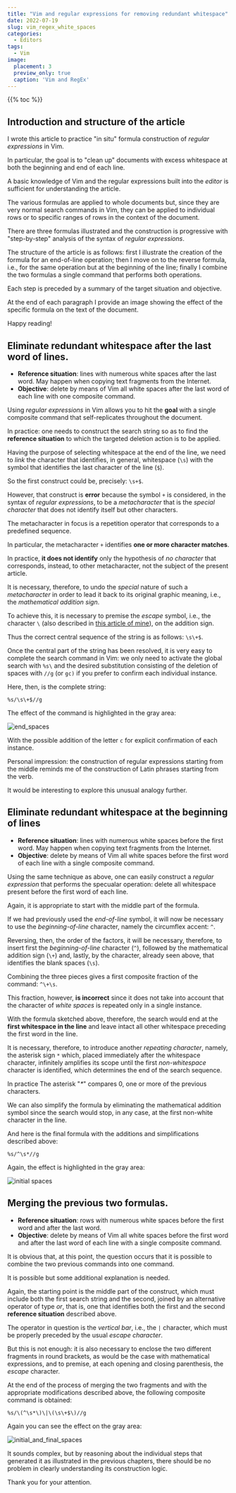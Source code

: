 ```yaml
---
title: "Vim and regular expressions for removing redundant whitespace"
date: 2022-07-19
slug: vim_regex_white_spaces
categories:
  - Editors
tags:
  - Vim
image:
  placement: 3
  preview_only: true 
  caption: 'Vim and RegEx'
---
```


{{% toc %}}

## Introduction and structure of the article

I wrote this article to practice "in situ" formula construction of *regular expressions* in Vim.

In particular, the goal is to "clean up" documents with excess whitespace at both the beginning and end of each line.

A basic knowledge of Vim and the regular expressions built into the _editor_ is sufficient for understanding the article.

The various formulas are applied to whole documents but, since they are very normal search commands in Vim, they can be applied to individual rows or to specific ranges of rows in the context of the document.

There are three formulas illustrated and the construction is progressive with "step-by-step" analysis of the syntax of _regular expressions_.

The structure of the article is as follows: first I illustrate the creation of the formula for an end-of-line operation; then I move on to the reverse formula, i.e., for the same operation but at the beginning of the line; finally I combine the two formulas a single command that performs both operations.

Each step is preceded by a summary of the target situation and objective.

At the end of each paragraph I provide an image showing the effect of the specific formula on the text of the document.

Happy reading!

## Eliminate redundant whitespace after the last word of lines.

* **Reference situation**: lines with numerous white spaces after the last word. May happen when copying text fragments from the Internet.
* **Objective**: delete by means of Vim all white spaces after the last word of each line with one composite command.

Using *regular expressions* in Vim allows you to hit the **goal** with a single composite command that self-replicates throughout the document.

In practice: one needs to construct the search string so as to find the **reference situation** to which the targeted deletion action is to be applied.

Having the purpose of selecting whitespace at the end of the line, we need to *link* the character that identifies, in general, whitespace (`\s`) with the symbol that identifies the last character of the line (`$`).

So the first construct could be, precisely: `\s+$`.

However, that construct is **error** because the symbol `+` is considered, in the syntax of *regular expressions*, to be a *metacharacter* that is the *special character* that does not identify itself but other characters.

The metacharacter in focus is a repetition operator that corresponds to a predefined sequence.

In particular, the metacharacter `+` identifies **one or more character matches**.

In practice, **it does not identify** only the hypothesis of *no character* that corresponds, instead, to other metacharacter, not the subject of the present article.

It is necessary, therefore, to undo the *special* nature of such a *metacharacter* in order to lead it back to its original graphic meaning, i.e., the *mathematical addition sign*.

To achieve this, it is necessary to premise the *escape* symbol, i.e., the character `\` (also described in [this article of mine](https://francopasut.netlify.app/post/vim_special_search/#the-escape-character)), on the addition sign.

Thus the correct central sequence of the string is as follows: `\s\+$`.

Once the central part of the string has been resolved, it is very easy to complete the search command in Vim: we only need to activate the global search with `%s\` and the desired substitution consisting of the deletion of spaces with `//g` (or `gc)` if you prefer to confirm each individual instance.

Here, then, is the complete string:

```
%s/\s\+$//g
```
The effect of the command is highlighted in the gray area:

![end_spaces](spazi_finali.png)

With the possible addition of the letter `c` for explicit confirmation of each instance.

Personal impression: the construction of regular expressions starting from the middle reminds me of the construction of Latin phrases starting from the verb.

It would be interesting to explore this unusual analogy further.

## Eliminate redundant whitespace at the beginning of lines

* **Reference situation**: lines with numerous white spaces before the first word. May happen when copying text fragments from the Internet.
* **Objective**: delete by means of Vim all white spaces before the first word of each line with a single composite command.

Using the same technique as above, one can easily construct a *regular expression* that performs the specualar operation: delete all whitespace present before the first word of each line.

Again, it is appropriate to start with the middle part of the formula.

If we had previously used the *end-of-line* symbol, it will now be necessary to use the *beginning-of-line* character, namely the circumflex accent: `^`.

Reversing, then, the order of the factors, it will be necessary, therefore, to insert first the *beginning-of-line* character (`^`), followed by the mathematical addition sign (`\+`) and, lastly, by the character, already seen above, that identifies the blank spaces (`\s`).

Combining the three pieces gives a first composite fraction of the command: `^\+\s`.

This fraction, however, **is incorrect** since it does not take into account that the character of *white spaces* is repeated only in a single instance.

With the formula sketched above, therefore, the search would end at the **first whitespace in the line** and leave intact all other whitespace preceding the first word in the line.

It is necessary, therefore, to introduce another *repeating character*, namely, the asterisk sign `*` which, placed immediately after the whitespace character, infinitely amplifies its scope until the first *non-whitespace* character is identified, which determines the end of the search sequence.

In practice The asterisk "*\**" compares 0, one or more of the previous characters.

We can also simplify the formula by eliminating the mathematical addition symbol since the search would stop, in any case, at the first non-white character in the line.

And here is the final formula with the additions and simplifications described above:

```
%s/^\s*//g
```
Again, the effect is highlighted in the gray area:

![initial spaces](spazi_iniziali.png)


## Merging the previous two formulas.

* **Reference situation**: rows with numerous white spaces before the first word and after the last word.
* **Objective**: delete by means of Vim all white spaces before the first word and after the last word of each line with a single composite command.

It is obvious that, at this point, the question occurs that it is possible to combine the two previous commands into one command.

It is possible but some additional explanation is needed.

Again, the starting point is the middle part of the construct, which must include both the first search string and the second, joined by an alternative operator of type *or*, that is, one that identifies both the first and the second **reference situation** described above.

The operator in question is the *vertical bar*, i.e., the `|` character, which must be properly preceded by the usual *escape character*.

But this is not enough: it is also necessary to enclose the two different fragments in round brackets, as would be the case with mathematical expressions, and to premise, at each opening and closing parenthesis, the *escape* character.

At the end of the process of merging the two fragments and with the appropriate modifications described above, the following composite command is obtained:

```
%s/\(^\s*\)\|\(\s\+$\)//g
```

Again you can see the effect on the gray area:

![initial_and_final_spaces](spazi_iniziali_finali.png)

It sounds complex, but by reasoning about the individual steps that generated it as illustrated in the previous chapters, there should be no problem in clearly understanding its construction logic.

Thank you for your attention.


